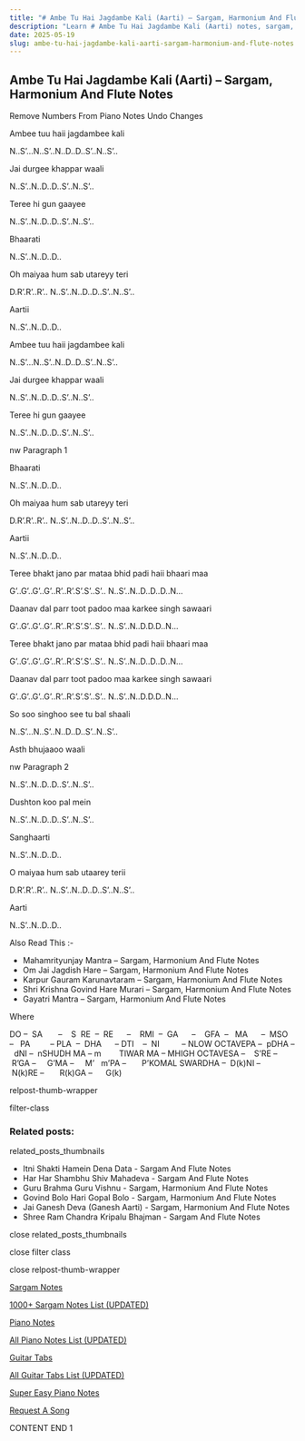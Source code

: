 ```yaml
---
title: "# Ambe Tu Hai Jagdambe Kali (Aarti) – Sargam, Harmonium And Flute Notes"
description: "Learn # Ambe Tu Hai Jagdambe Kali (Aarti) notes, sargam, harmonium notations and flute notes. Easy step-by-step tutorial for beginners."
date: 2025-05-19
slug: ambe-tu-hai-jagdambe-kali-aarti-sargam-harmonium-and-flute-notes
---
```


## Ambe Tu Hai Jagdambe Kali (Aarti) – Sargam, Harmonium And Flute Notes

Remove Numbers From Piano Notes
Undo Changes

Ambee tuu haii jagdambee kali

N..S’…N..S’..N..D..D..S’..N..S’..

Jai durgee khappar waali

N..S’..N..D..D..S’..N..S’..

Teree hi gun gaayee

N..S’..N..D..D..S’..N..S’..

Bhaarati

N..S’..N..D..D..

Oh maiyaa hum sab utareyy teri

D.R’.R’..R’.. N..S’..N..D..D..S’..N..S’..

Aartii

N..S’..N..D..D..

Ambee tuu haii jagdambee kali

N..S’…N..S’..N..D..D..S’..N..S’..

Jai durgee khappar waali

N..S’..N..D..D..S’..N..S’..

Teree hi gun gaayee

N..S’..N..D..D..S’..N..S’..

nw Paragraph 1

Bhaarati

N..S’..N..D..D..

Oh maiyaa hum sab utareyy teri

D.R’.R’..R’.. N..S’..N..D..D..S’..N..S’..

Aartii

N..S’..N..D..D..

Teree bhakt jano par mataa bhid padi haii bhaari maa

G’..G’..G’..G’..R’..R’.S’.S’..S’.. N..S’..N..D..D..D..N…

Daanav dal parr toot padoo maa karkee singh sawaari

G’..G’..G’..G’..R’..R’.S’.S’..S’.. N..S’..N..D.D.D..N…

Teree bhakt jano par mataa bhid padi haii bhaari maa

G’..G’..G’..G’..R’..R’.S’.S’..S’.. N..S’..N..D..D..D..N…

Daanav dal parr toot padoo maa karkee singh sawaari

G’..G’..G’..G’..R’..R’.S’.S’..S’.. N..S’..N..D.D.D..N…

So soo singhoo see tu bal shaali

N..S’…N..S’..N..D..D..S’..N..S’..

Asth bhujaaoo waali

nw Paragraph 2

N..S’..N..D..D..S’..N..S’..

Dushton koo pal mein

N..S’..N..D..D..S’..N..S’..

Sanghaarti

N..S’..N..D..D..

O maiyaa hum sab utaarey terii

D.R’.R’..R’.. N..S’..N..D..D..S’..N..S’..

Aarti

N..S’..N..D..D..

Also Read This :-

* Mahamrityunjay Mantra – Sargam, Harmonium And Flute Notes
* Om Jai Jagdish Hare – Sargam, Harmonium And Flute Notes
* Karpur Gauram Karunavtaram – Sargam, Harmonium And Flute Notes
* Shri Krishna Govind Hare Murari – Sargam, Harmonium And Flute Notes
* Gayatri Mantra – Sargam, Harmonium And Flute Notes

Where

DO –  SA       –    S  RE  –  RE      –    RMI  –  GA      –    GFA  –   MA      –  MSO  –   PA         – PLA  –  DHA      – DTI    –  NI          – NLOW OCTAVEPA –  pDHA –  dNI –  nSHUDH MA – m        TIWAR MA – MHIGH OCTAVESA –    S’RE –     R’GA –     G’MA –     M’   m’PA –       P’KOMAL SWARDHA –  D(k)NI –       N(k)RE –       R(k)GA –      G(k)

relpost-thumb-wrapper

filter-class

### Related posts:

related_posts_thumbnails

* Itni Shakti Hamein Dena Data - Sargam And Flute Notes
* Har Har Shambhu Shiv Mahadeva - Sargam And Flute Notes
* Guru Brahma Guru Vishnu - Sargam, Harmonium And Flute Notes
* Govind Bolo Hari Gopal Bolo - Sargam, Harmonium And Flute Notes
* Jai Ganesh Deva (Ganesh Aarti) - Sargam, Harmonium And Flute Notes
* Shree Ram Chandra Kripalu Bhajman - Sargam And Flute Notes

close related_posts_thumbnails

close filter class

close relpost-thumb-wrapper

[Sargam Notes](https://www.notationsworld.com/sargam-notes.html)

[1000+ Sargam Notes List (UPDATED)](https://www.notationsworld.com/all-songs-list-sargam-notes.html)

[Piano Notes](https://www.notationsworld.com/piano-notes.html)

[All Piano Notes List (UPDATED)](https://www.notationsworld.com/all-songs-list-piano-notes.html)

[Guitar Tabs](https://www.notationsworld.com/guitar-tabs.html)

[All Guitar Tabs List (UPDATED)](https://www.notationsworld.com/all-songs-list-guitar-tabs.html)

[Super Easy Piano Notes](https://studywall.in/)

[Request A Song](https://www.notationsworld.com/request-a-song.html)

CONTENT END 1

